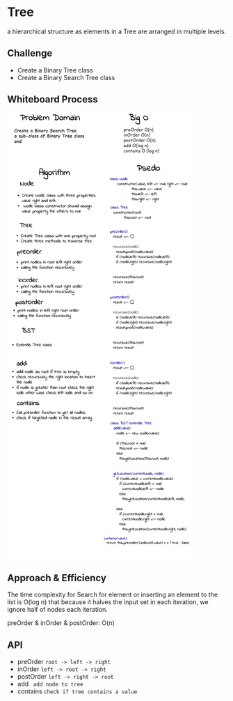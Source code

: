 # Tree
<!-- Short summary or background information -->
a hierarchical structure as elements in a Tree are arranged in multiple levels.
## Challenge
<!-- Description of the challenge -->
- Create a Binary Tree class
- Create a Binary Search Tree class
## Whiteboard Process
<!-- Embedded whiteboard image -->
![img](./tree.png)
## Approach & Efficiency
<!-- What approach did you take? Why? What is the Big O space/time for this approach? -->
The time complexity for Search for element or inserting an element to the list is O(log n) that because it halves the input set in each iteration, we ignore half of nodes each iteration.

preOrder & inOrder & postOrder: O(n)

## API
<!-- Description of each method publicly available to your Linked List -->

- preOrder ` root -> left -> right `
- inOrder ` left -> root -> right `
- postOrder ` left -> right -> root `
- add ` add node to tree`
- contains ` check if tree contains a value `
